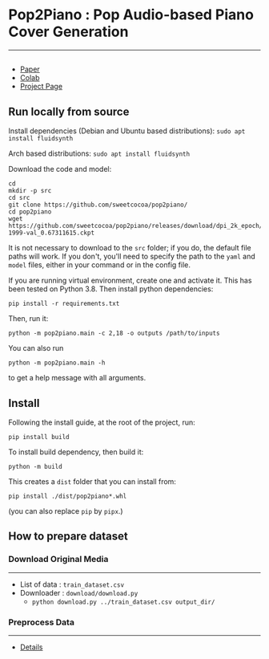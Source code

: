 # Pop2Piano : Pop Audio-based Piano Cover Generation
---
##
- [Paper](https://arxiv.org/abs/2211.00895)
- [Colab](http://bit.ly/pop2piano-colab)
- [Project Page](http://sweetcocoa.github.io/pop2piano_samples)

## Run locally from source

Install dependencies (Debian and Ubuntu based distributions):
`sudo apt install fluidsynth`

Arch based distributions:
`sudo apt install fluidsynth`

Download the code and model:
```
cd
mkdir -p src
cd src
git clone https://github.com/sweetcocoa/pop2piano/
cd pop2piano
wget https://github.com/sweetcocoa/pop2piano/releases/download/dpi_2k_epoch/model-1999-val_0.67311615.ckpt
```
It is not necessary to download to the `src` folder; if you do, the default file paths will work.
If you don't, you'll need to specify the path to the `yaml` and `model` files, 
either in your command or in the config file.

If you are running virtual environment, create one and activate it.
This has been tested on Python 3.8.
Then install python dependencies:
```
pip install -r requirements.txt
```

Then, run it:
```
python -m pop2piano.main -c 2,18 -o outputs /path/to/inputs
```
You can also run 
```
python -m pop2piano.main -h
```
to get a help message with all arguments.

## Install

Following the install guide, at the root of the project, run:
```
pip install build
```
To install build dependency, then build it:
```
python -m build
```
This creates a `dist` folder that you can install from:
```
pip install ./dist/pop2piano*.whl
``` 
(you can also replace `pip` by `pipx`.)

## How to prepare dataset
### Download Original Media
---
- List of data : ```train_dataset.csv```
- Downloader : ```download/download.py```
    - ```python download.py ../train_dataset.csv output_dir/```

### Preprocess Data
---
- [Details](./preprocess/)






